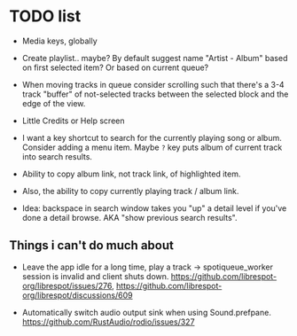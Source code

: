 # TODO list

* Media keys, globally

* Create playlist.. maybe? By default suggest name "Artist - Album"
  based on first selected item?  Or based on current queue?

* When moving tracks in queue consider scrolling such that there's a
  3-4 track "buffer" of not-selected tracks between the selected block
  and the edge of the view.

* Little Credits or Help screen

* I want a key shortcut to search for the currently playing song or
  album. Consider adding a menu item.  Maybe `?` key puts album of
  current track into search results.

* Ability to copy album link, not track link, of highlighted item.

* Also, the ability to copy currently playing track / album link.

* Idea: backspace in search window takes you "up" a detail level if
  you've done a detail browse. AKA "show previous search results".

## Things i can't do much about

* Leave the app idle for a long time, play a track ->
  spotiqueue_worker session is invalid and client shuts down.
  https://github.com/librespot-org/librespot/issues/276,
  https://github.com/librespot-org/librespot/discussions/609

* Automatically switch audio output sink when using Sound.prefpane.
  https://github.com/RustAudio/rodio/issues/327
